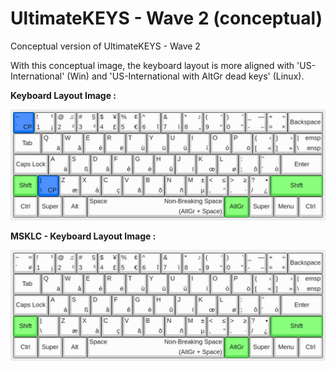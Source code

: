 # UltimateKEYS - Wave 2 (conceptual)

Conceptual version of UltimateKEYS - Wave 2

With this conceptual image, the keyboard layout is more aligned with 'US-International' (Win) and 'US-International with AltGr dead keys' (Linux).

**Keyboard Layout Image&nbsp;:**

![UltimateKEYS - Wave 2 - Keyboard Layout Image](UltimateKEYS%20-%20Wave%202%20-%20Keyboard%20Layout%20Image.png)

**MSKLC - Keyboard Layout Image&nbsp;:**

![UltimateKEYS (MSKLC) - Wave 2 - Keyboard Layout Image](UltimateKEYS%20(MSKLC)%20-%20Wave%202%20-%20Keyboard%20Layout%20Image.png)
